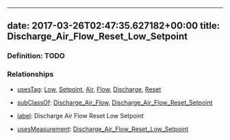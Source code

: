 
---
date: 2017-03-26T02:47:35.627182+00:00
title: Discharge_Air_Flow_Reset_Low_Setpoint
---
### Definition: TODO

### Relationships

* [usesTag](https://brickschema.org/schema/1.0/BrickFrame#usesTag): [Low](https://brickschema.org/schema/1.0/BrickTag#Low), [Setpoint](https://brickschema.org/schema/1.0/BrickTag#Setpoint), [Air](https://brickschema.org/schema/1.0/BrickTag#Air), [Flow](https://brickschema.org/schema/1.0/BrickTag#Flow), [Discharge](https://brickschema.org/schema/1.0/BrickTag#Discharge), [Reset](https://brickschema.org/schema/1.0/BrickTag#Reset)

* [subClassOf](http://www.w3.org/2000/01/rdf-schema#subClassOf): [Discharge_Air_Flow](https://brickschema.org/schema/1.0/Brick#Discharge_Air_Flow), [Discharge_Air_Flow_Reset_Setpoint](https://brickschema.org/schema/1.0/Brick#Discharge_Air_Flow_Reset_Setpoint)

* [label](http://www.w3.org/2000/01/rdf-schema#label): Discharge Air Flow Reset Low Setpoint

* [usesMeasurement](https://brickschema.org/schema/1.0/BrickFrame#usesMeasurement): [Discharge_Air_Flow_Reset_Low_Setpoint](https://brickschema.org/schema/1.0/Brick#Discharge_Air_Flow_Reset_Low_Setpoint)
